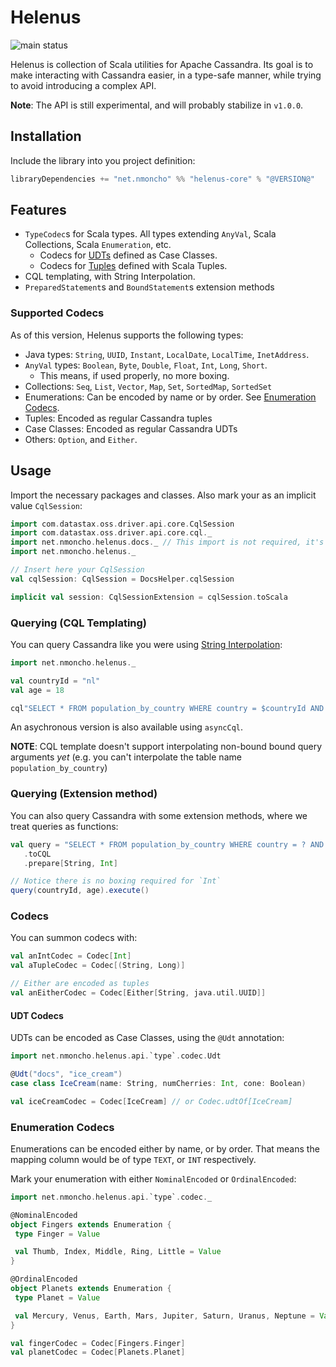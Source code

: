 # Helenus

![main status](https://github.com/nMoncho/helenus/actions/workflows/main.yaml/badge.svg)

Helenus is collection of Scala utilities for Apache Cassandra. Its goal is to
make interacting with Cassandra easier, in a type-safe manner, while trying to
avoid introducing a complex API.

**Note**: The API is still experimental, and will probably stabilize in `v1.0.0`.

## Installation

Include the library into you project definition:

```scala
libraryDependencies += "net.nmoncho" %% "helenus-core" % "@VERSION@"
```

## Features

 - `TypeCodec`s for Scala types. All types extending `AnyVal`, Scala Collections, Scala `Enumeration`, etc.
   - Codecs for [UDTs](https://docs.datastax.com/en/cql-oss/3.3/cql/cql_using/useCreateUDT.html) defined as Case Classes.
   - Codecs for [Tuples](https://docs.datastax.com/en/cql-oss/3.3/cql/cql_using/useCreateTableTuple.html) defined with Scala Tuples.
 - CQL templating, with String Interpolation.
 - `PreparedStatement`s and `BoundStatement`s extension methods

### Supported Codecs

As of this version, Helenus supports the following types:

- Java types: `String`, `UUID`, `Instant`, `LocalDate`, `LocalTime`, `InetAddress`.
- `AnyVal` types: `Boolean`, `Byte`, `Double`, `Float`, `Int`, `Long`, `Short`.
  - This means, if used properly, no more boxing.
- Collections: `Seq`, `List`, `Vector`, `Map`, `Set`, `SortedMap`, `SortedSet`
- Enumerations: Can be encoded by name or by order. See [Enumeration Codecs](#enumeration-codecs).
- Tuples: Encoded as regular Cassandra tuples
- Case Classes: Encoded as regular Cassandra UDTs
- Others: `Option`, and `Either`.


## Usage

Import the necessary packages and classes. Also mark your as an implicit value `CqlSession`:

```scala mdoc
import com.datastax.oss.driver.api.core.CqlSession
import com.datastax.oss.driver.api.core.cql._
import net.nmoncho.helenus.docs._ // This import is not required, it's here to run MDoc
import net.nmoncho.helenus._

// Insert here your CqlSession
val cqlSession: CqlSession = DocsHelper.cqlSession

implicit val session: CqlSessionExtension = cqlSession.toScala
```

### Querying (CQL Templating)

You can query Cassandra like you were using [String Interpolation](https://docs.scala-lang.org/overviews/core/string-interpolation.html):

```scala mdoc
import net.nmoncho.helenus._

val countryId = "nl"
val age = 18

cql"SELECT * FROM population_by_country WHERE country = $countryId AND age > $age".execute()
```

An asychronous version is also available using `asyncCql`.

**NOTE**: CQL template doesn't support interpolating non-bound bound query arguments _yet_ (e.g. you can't interpolate
the table name `population_by_country`)

### Querying (Extension method)

You can also query Cassandra with some extension methods, where we treat queries as functions:

```scala mdoc
val query = "SELECT * FROM population_by_country WHERE country = ? AND age = ?"
   .toCQL
   .prepare[String, Int]

// Notice there is no boxing required for `Int`
query(countryId, age).execute()
```

### Codecs

You can summon codecs with:

```scala mdoc
val anIntCodec = Codec[Int]
val aTupleCodec = Codec[(String, Long)]

// Either are encoded as tuples
val anEitherCodec = Codec[Either[String, java.util.UUID]] 
```

#### UDT Codecs

UDTs can be encoded as Case Classes, using the `@Udt` annotation:

```scala mdoc
import net.nmoncho.helenus.api.`type`.codec.Udt

@Udt("docs", "ice_cream")
case class IceCream(name: String, numCherries: Int, cone: Boolean)

val iceCreamCodec = Codec[IceCream] // or Codec.udtOf[IceCream]
```

### Enumeration Codecs

Enumerations can be encoded either by name, or by order. That means the mapping column
would be of type `TEXT`, or `INT` respectively.

Mark your enumeration with either `NominalEncoded` or `OrdinalEncoded`:

```scala mdoc
import net.nmoncho.helenus.api.`type`.codec._

@NominalEncoded
object Fingers extends Enumeration {
 type Finger = Value

 val Thumb, Index, Middle, Ring, Little = Value
}

@OrdinalEncoded
object Planets extends Enumeration {
 type Planet = Value

 val Mercury, Venus, Earth, Mars, Jupiter, Saturn, Uranus, Neptune = Value
}

val fingerCodec = Codec[Fingers.Finger]
val planetCodec = Codec[Planets.Planet]
```